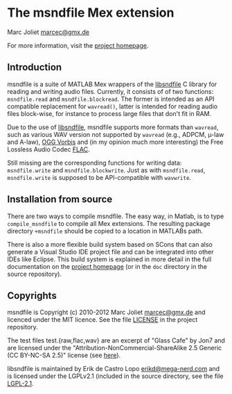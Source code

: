 # The msndfile Mex extension
Marc Joliet <marcec@gmx.de>

For more information, visit the [project homepage](http://msndfile.sf.net).

## Introduction

msndfile is a suite of MATLAB Mex wrappers of the
[libsndfile](http://www.mega-nerd.com/libsndfile) C library for reading and
writing audio files.  Currently, it consists of of two functions:
`msndfile.read` and `msndfile.blockread`.  The former is intended as an API
compatible replacement for `wavread()`, latter is intended for reading audio
files block-wise, for instance to process large files that don't fit in RAM.

Due to the use of [libsndfile](http://www.mega-nerd.com/libsndfile), msndfile
supports more formats than `wavread`, such as various WAV version not supported by
`wavread` (e.g., ADPCM, µ-law and A-law), [OGG Vorbis](http://www.vorbis.com/)
and (in my opinion much more interesting) the Free Lossless Audio Codec
[FLAC](http://flac.sourceforge.net).

Still missing are the corresponding functions for writing data: `msndfile.write`
and `msndfile.blockwrite`.  Just as with `msndfile.read`, `msndfile.write` is
supposed to be API-compatible with `wavwrite`.

## Installation from source

There are two ways to compile msndfile.  The easy way, in Matlab, is to type
`compile_msndfile` to compile all Mex extensions.  The resulting package
directory `+msndfile` should be copied to a location in MATLABs path.

There is also a more flexible build system based on SCons that can also generate
a Visual Studio IDE project file and can be integrated into other IDEs like
Eclipse.  This build system is explained in more detail in the full
documentation on the [project homepage](http://msndfile.sf.net) (or in the `doc`
directory in the source repository).

## Copyrights

msndfile is Copyright (c) 2010-2012 Marc Joliet <marcec@gmx.de> and licenced
under the MIT licence.  See the file
[LICENSE](https://github.com/marcecj/msndfile/blob/master/LICENSE) in the
project repository.

The test files test.{raw,flac,wav} are an excerpt of "Glass Cafe" by Jon7 and
are licensed under the "Attribution-NonCommercial-ShareAlike 2.5 Generic (CC
BY-NC-SA 2.5)" license (see
[here](http://creativecommons.org/licenses/by-nc-sa/2.5/)).

libsndfile is maintained by Erik de Castro Lopo <erikd@mega-nerd.com> and is
licensed under the LGPLv2.1 (included in the source directory, see the file
[LGPL-2.1](LGPL-2.1).
